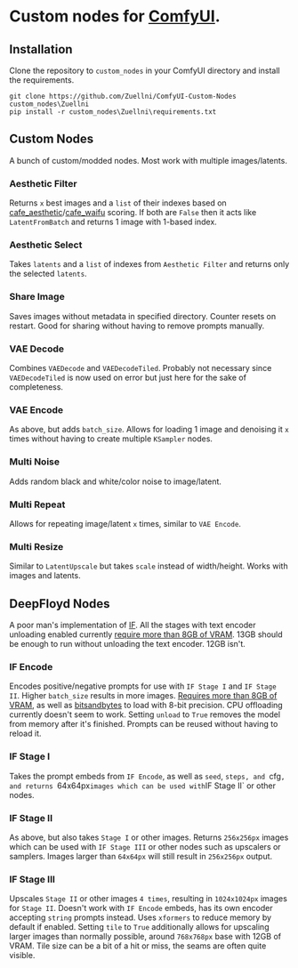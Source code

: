 # Custom nodes for [ComfyUI](https://github.com/comfyanonymous/ComfyUI).

## Installation
Clone the repository to `custom_nodes` in your ComfyUI directory and install the requirements.
```
git clone https://github.com/Zuellni/ComfyUI-Custom-Nodes custom_nodes\Zuellni
pip install -r custom_nodes\Zuellni\requirements.txt
```
## Custom Nodes
A bunch of custom/modded nodes. Most work with multiple images/latents.
### Aesthetic Filter
Returns `x` best images and a `list` of their indexes based on [cafe_aesthetic](https://huggingface.co/cafeai/cafe_aesthetic)/[cafe_waifu](https://huggingface.co/cafeai/cafe_waifu) scoring. If both are `False` then it acts like `LatentFromBatch` and returns 1 image with 1-based index.
### Aesthetic Select
Takes `latents` and a `list` of indexes from `Aesthetic Filter` and returns only the selected `latents`.
### Share Image
Saves images without metadata in specified directory. Counter resets on restart. Good for sharing without having to remove prompts manually.
### VAE Decode
Combines `VAEDecode` and `VAEDecodeTiled`. Probably not necessary since `VAEDecodeTiled` is now used on error but just here for the sake of completeness.
### VAE Encode
As above, but adds `batch_size`. Allows for loading 1 image and denoising it `x` times without having to create multiple `KSampler` nodes.
### Multi Noise
Adds random black and white/color noise to image/latent.
### Multi Repeat
Allows for repeating image/latent `x` times, similar to `VAE Encode`.
### Multi Resize
Similar to `LatentUpscale` but takes `scale` instead of width/height. Works with images and latents.
## DeepFloyd Nodes
A poor man's implementation of [IF](https://huggingface.co/docs/diffusers/api/pipelines/if). All the stages with text encoder unloading enabled currently <ins>require more than 8GB of VRAM</ins>. 13GB should be enough to run without unloading the text encoder. 12GB isn't.
### IF Encode
Encodes positive/negative prompts for use with `IF Stage I` and `IF Stage II`. Higher `batch_size` results in more images. <ins>Requires more than 8GB of VRAM</ins>, as well as [bitsandbytes](https://github.com/TimDettmers/bitsandbytes) to load with 8-bit precision. CPU offloading currently doesn't seem to work. Setting `unload` to `True` removes the model from memory after it's finished. Prompts can be reused without having to reload it.
### IF Stage I
Takes the prompt embeds from `IF Encode`, as well as `seed`, `steps, and `cfg`, and returns `64x64px` images which can be used with `IF Stage II` or other nodes.
### IF Stage II
As above, but also takes `Stage I` or other images. Returns `256x256px` images which can be used with `IF Stage III` or other nodes such as upscalers or samplers. Images larger than `64x64px` will still result in `256x256px` output.
### IF Stage III
Upscales `Stage II` or other images `4 times`, resulting in `1024x1024px` images for `Stage II`. Doesn't work with `IF Encode` embeds, has its own encoder accepting `string` prompts instead. Uses `xformers` to reduce memory by default if enabled. Setting `tile` to `True` additionally allows for upscaling larger images than normally possible, around `768x768px` base with 12GB of VRAM. Tile size can be a bit of a hit or miss, the seams are often quite visible.

